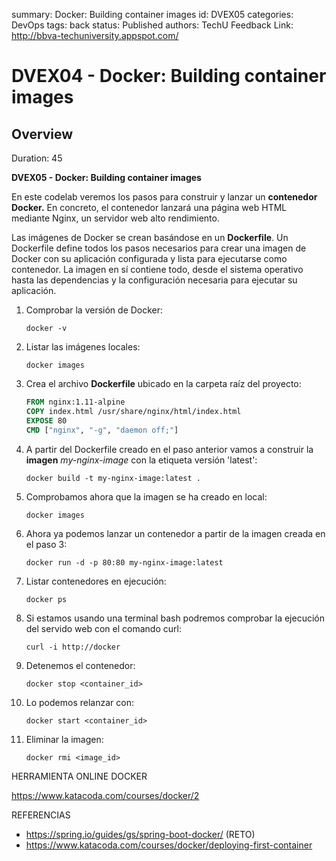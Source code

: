 summary: Docker: Building container images
id: DVEX05
categories: DevOps
tags: back
status: Published 
authors: TechU
Feedback Link: http://bbva-techuniversity.appspot.com/

# DVEX04 - Docker: Building container images
<!-- ------------------------ -->
## Overview 
Duration: 45

**DVEX05 - Docker: Building container images**

En este codelab veremos los pasos para construir y lanzar un **contenedor Docker.** En concreto, el contenedor lanzará una página web HTML mediante Nginx, un servidor web alto rendimiento.

Las imágenes de Docker se crean basándose en un **Dockerfile**. Un Dockerfile define todos los pasos necesarios para crear una imagen de Docker con su aplicación configurada y lista para ejecutarse como contenedor. La imagen en sí contiene todo, desde el sistema operativo hasta las dependencias y la configuración necesaria para ejecutar su aplicación.

1. Comprobar la versión de Docker: 

   `docker -v`

2. Listar las imágenes locales:

   `docker images`

3. Crea el archivo **Dockerfile** ubicado en la carpeta raíz del proyecto:

   ```dockerfile
   FROM nginx:1.11-alpine
   COPY index.html /usr/share/nginx/html/index.html
   EXPOSE 80
   CMD ["nginx", "-g", "daemon off;"]
   ```

4. A partir del Dockerfile creado en el paso anterior vamos a construir la **imagen** *my-nginx-image* con la etiqueta versión 'latest':

   `docker build -t my-nginx-image:latest .`

5. Comprobamos ahora que la imagen se ha creado en local:

   `docker images`

6. Ahora ya podemos lanzar un contenedor a partir de la imagen creada en el paso 3:

   `docker run -d -p 80:80 my-nginx-image:latest`

7. Listar contenedores en ejecución:

   `docker ps`

8. Si estamos usando una terminal bash podremos comprobar la ejecución del servido web con el comando curl:

   `curl -i http://docker`

9. Detenemos el contenedor:

   `docker stop <container_id>`

10. Lo podemos relanzar con:

    `docker start <container_id>`

11. Eliminar la imagen:

    `docker rmi <image_id>`



HERRAMIENTA ONLINE DOCKER

https://www.katacoda.com/courses/docker/2

REFERENCIAS

- https://spring.io/guides/gs/spring-boot-docker/   (RETO)
- https://www.katacoda.com/courses/docker/deploying-first-container